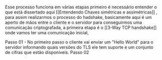 Esse processo funciona em várias etapas primeiro é necessário entender o que está dissertado aqui [[Entendendo Chaves simétricas e assimétricas]] , para assim realizarmos o processo do hadshake, basicamente aqui é um aperto de mãos entre o cliente e o  servidor para conseguirmos uma comunicação criptografada, a primeira etapa é o [[3-Way TCP handshake]] onde vamos ter uma comunicação inicial, 


Passo 01 - No primeiro passo o cliente vai enviar um "Hello World" para o servidor informando quais versões do TLS ele tem suporte e um conjunto de cifras que estão disponíveis.
Passo 02 